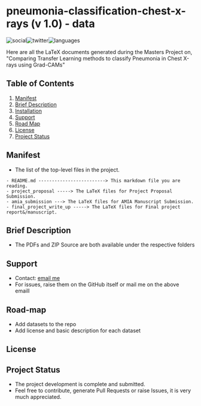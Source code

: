 # pneumonia-classification-chest-x-rays (v 1.0) - data

 ![social](https://img.shields.io/github/followers/VMrGamer?style=social)![twitter](https://img.shields.io/twitter/follow/VedantPat?style=social)![languages](https://img.shields.io/github/languages/count/VMrGamer/pneumonia-classification-chest-x-rays)

 Here are all the LaTeX documents generated during the Masters Project on, "Comparing Transfer Learning methods to classify Pneumonia in Chest X-rays using Grad-CAMs"


## Table of Contents

1. [Manifest](#manifest)
2. [Brief Description](#brief-description)
3. [Installation](#installation)
4. [Support](#support)
5. [Road Map](#road-map)
6. [License](#license)
7. [Project Status](#project-status)


## Manifest

- The list of the top-level files in the project.

```
- README.md -------------------------> This markdown file you are reading.
- project_proposal -----> The LaTeX files for Project Proposal Submission.
- amia_submission ---> The LaTeX files for AMIA Manuscript Submission.
- final_project_write_up -----> The LaTeX files for Final project report&/manuscript.
```


## Brief Description

- The PDFs and ZIP Source are both available under the respective folders


## Support

- Contact: [email me](v.mr.gamer@gmail.com)
- For issues, raise them on the GitHub itself or mail me on the above emaill


## Road-map

- Add datasets to the repo
- Add license and basic description for each dataset


## License



## Project Status

- The project development is complete and submitted.
- Feel free to contribute, generate Pull Requests or raise Issues, it is very much appreciated.